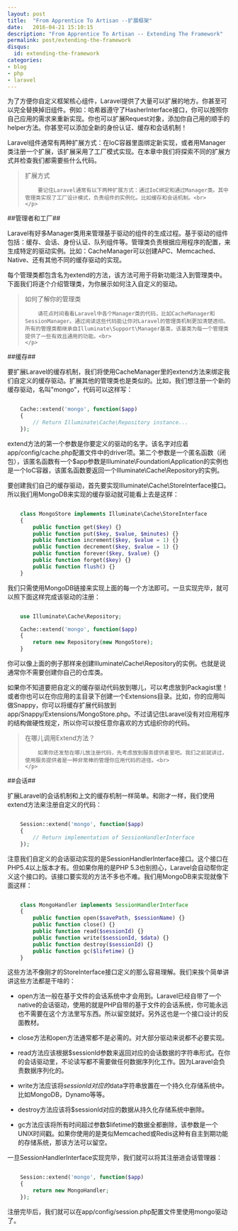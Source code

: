 ```yaml
---
layout: post
title:  "From Apprentice To Artisan --扩展框架"
date:   2016-04-21 15:10:15
description: "From Apprentice To Artisan -- Extending The Framework"
permalink: post/extending-the-framework
disqus:
  id: extending-the-framework
categories:
- blog
- php
- laravel
---
```


为了方便你自定义框架核心组件，Laravel提供了大量可以扩展的地方。你甚至可以完全替换掉旧组件。例如：哈希器遵守了HasherInterface接口，你可以按照你自己应用的需求来重新实现。你也可以扩展Request对象，添加你自己用的顺手的helper方法。你甚至可以添加全新的身份认证、缓存和会话机制！<br>

Laravel组件通常有两种扩展方式：在IoC容器里面绑定新实现，或者用Manager类注册一个扩展，该扩展采用了工厂模式实现。在本章中我们将探索不同的扩展方式并检查我们都需要些什么代码。<br>

<blockquote>
	<p>
		扩展方式<br>

		要记住Laravel通常有以下两种扩展方式：通过IoC绑定和通过Manager类。其中管理类实现了工厂设计模式，负责组件的实例化。比如缓存和会话机制。<br>
	</p>
</blockquote>

##管理者和工厂##

Laravel有好多Manager类用来管理基于驱动的组件的生成过程。基于驱动的组件包括：缓存、会话、身份认证、队列组件等。管理类负责根据应用程序的配置，来生成特定的驱动实例。比如：CacheManager可以创建APC、Memcached、Native、还有其他不同的缓存驱动的实现。<br>

每个管理类都包含名为extend的方法，该方法可用于将新功能注入到管理类中。下面我们将逐个介绍管理类，为你展示如何注入自定义的驱动。<br>

<blockquote>
	<p>
		如何了解你的管理类<br>

		请花点时间看看Laravel中各个Manager类的代码，比如CacheManager和SessionManager。通过阅读这些代码能让你对Laravel的管理类机制更加清楚透彻。所有的管理类都继承自Illuminate\Support\Manager基类，该基类为每一个管理类提供了一些有效且通用的功能。<br>
	</p>
</blockquote>

##缓存##

要扩展Laravel的缓存机制，我们将使用CacheManager里的extend方法来绑定我们自定义的缓存驱动。扩展其他的管理类也是类似的。比如，我们想注册一个新的缓存驱动，名叫"mongo"，代码可以这样写：<br>

```php

	Cache::extend('mongo', function($app)
	{
	    // Return Illuminate\Cache\Repository instance...
	});

```

extend方法的第一个参数是你要定义的驱动的名字。该名字对应着app/config/cache.php配置文件中的driver项。第二个参数是一个匿名函数（闭包），该匿名函数有一个$app参数是Illuminate\Foundation\Application的实例也是一个IoC容器，该匿名函数要返回一个Illuminate\Cache\Repository的实例。<br>

要创建我们自己的缓存驱动，首先要实现Illuminate\Cache\StoreInterface接口。所以我们用MongoDB来实现的缓存驱动就可能看上去是这样：<br>

```php

	class MongoStore implements Illuminate\Cache\StoreInterface 
	{
	    public function get($key) {}
	    public function put($key, $value, $minutes) {}
	    public function increment($key, $value = 1) {}
	    public function decrement($key, $value = 1) {}
	    public function forever($key, $value) {}
	    public function forget($key) {}
	    public function flush() {}
	}

```

我们只需使用MongoDB链接来实现上面的每一个方法即可。一旦实现完毕，就可以照下面这样完成该驱动的注册：<br>

```php

	use Illuminate\Cache\Repository;

	Cache::extend('mongo', function($app)
	{
	    return new Repository(new MongoStore);
	}

```

你可以像上面的例子那样来创建Illuminate\Cache\Repository的实例。也就是说通常你不需要创建你自己的仓库类。<br>

如果你不知道要把自定义的缓存驱动代码放到哪儿，可以考虑放到Packagist里！或者你也可以在你应用的主目录下创建一个Extensions目录。比如，你的应用叫做Snappy，你可以将缓存扩展代码放到app/Snappy/Extensions/MongoStore.php。不过请记住Laravel没有对应用程序的结构做硬性规定，所以你可以按任意你喜欢的方式组织你的代码。<br>

<blockquote>
	<p>
		在哪儿调用Extend方法？<br>

		如果你还发愁在哪儿放注册代码，先考虑放到服务提供者里吧。我们之前就讲过，使用服务提供者是一种非常棒的管理你应用代码的途径。<br>
	</p>
</blockquote>	

##会话##

扩展Laravel的会话机制和上文的缓存机制一样简单。和刚才一样，我们使用extend方法来注册自定义的代码：<br>

```php

	Session::extend('mongo', function($app)
	{
	    // Return implementation of SessionHandlerInterface
	});

```

注意我们自定义的会话驱动实现的是SessionHandlerInterface接口。这个接口在PHP5.4以上版本才有。但如果你用的是PHP 5.3也别担心，Laravel会自动帮你定义这个接口的。该接口要实现的方法不多也不难。我们用MongoDB来实现就像下面这样：<br>

```php

	class MongoHandler implements SessionHandlerInterface 
	{
	    public function open($savePath, $sessionName) {}
	    public function close() {}
	    public function read($sessionId) {}
	    public function write($sessionId, $data) {}
	    public function destroy($sessionId) {}
	    public function gc($lifetime) {}
	}

```

这些方法不像刚才的StoreInterface接口定义的那么容易理解。我们来挨个简单讲讲这些方法都是干啥的：<br>

- open方法一般在基于文件的会话系统中才会用到。Laravel已经自带了一个native的会话驱动，使用的就是PHP自带的基于文件的会话系统，你可能永远也不需要在这个方法里写东西。所以留空就好。另外这也是一个接口设计的反面教材。

- close方法和open方法通常都不是必需的。对大部分驱动来说都不必要实现。

- read方法应该根据$sessionId参数来返回对应的会话数据的字符串形式。在你的会话驱动里，不论读写都不需要做任何数据序列化工作。因为Laravel会负责数据序列化的。

- write方法应该将$sessionId对应的$data字符串放置在一个持久化存储系统中。比如MongoDB，Dynamo等等。

- destroy方法应该将$sessionId对应的数据从持久化存储系统中删除。

- gc方法应该将所有时间超过参数$lifetime的数据全都删除，该参数是一个UNIX时间戳。如果你使用的是类似Memcached或Redis这种有自主到期功能的存储系统，那该方法可以留空。

一旦SessionHandlerInterface实现完毕，我们就可以将其注册进会话管理器：<br>

```php

	Session::extend('mongo', function($app)
	{
	    return new MongoHandler;
	});

```	

注册完毕后，我们就可以在app/config/session.php配置文件里使用mongo驱动了。<br>